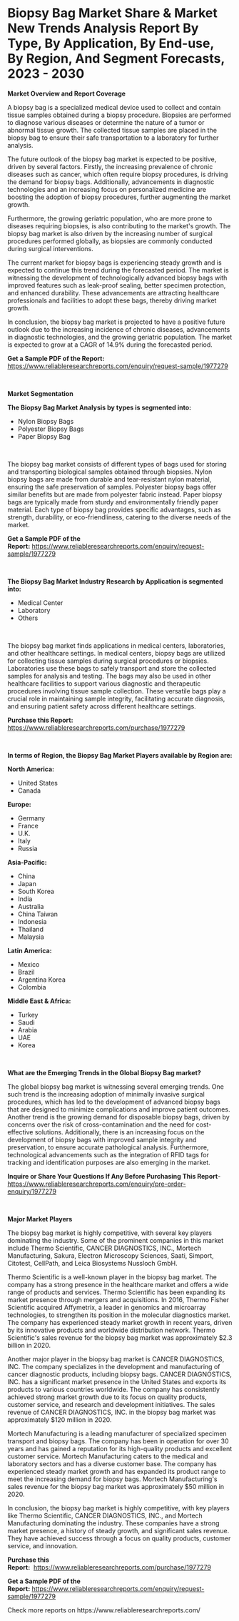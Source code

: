 <p><h1>Biopsy Bag Market Share & Market New Trends Analysis Report By Type, By Application, By End-use, By Region, And Segment Forecasts, 2023 - 2030</h1></p><p><strong>Market Overview and Report Coverage</strong></p>
<p><p>A biopsy bag is a specialized medical device used to collect and contain tissue samples obtained during a biopsy procedure. Biopsies are performed to diagnose various diseases or determine the nature of a tumor or abnormal tissue growth. The collected tissue samples are placed in the biopsy bag to ensure their safe transportation to a laboratory for further analysis.</p><p>The future outlook of the biopsy bag market is expected to be positive, driven by several factors. Firstly, the increasing prevalence of chronic diseases such as cancer, which often require biopsy procedures, is driving the demand for biopsy bags. Additionally, advancements in diagnostic technologies and an increasing focus on personalized medicine are boosting the adoption of biopsy procedures, further augmenting the market growth.</p><p>Furthermore, the growing geriatric population, who are more prone to diseases requiring biopsies, is also contributing to the market's growth. The biopsy bag market is also driven by the increasing number of surgical procedures performed globally, as biopsies are commonly conducted during surgical interventions.</p><p>The current market for biopsy bags is experiencing steady growth and is expected to continue this trend during the forecasted period. The market is witnessing the development of technologically advanced biopsy bags with improved features such as leak-proof sealing, better specimen protection, and enhanced durability. These advancements are attracting healthcare professionals and facilities to adopt these bags, thereby driving market growth.</p><p>In conclusion, the biopsy bag market is projected to have a positive future outlook due to the increasing incidence of chronic diseases, advancements in diagnostic technologies, and the growing geriatric population. The market is expected to grow at a CAGR of 14.9% during the forecasted period.</p></p>
<p><strong>Get a Sample PDF of the Report:</strong> <a href="https://www.reliableresearchreports.com/enquiry/request-sample/1977279">https://www.reliableresearchreports.com/enquiry/request-sample/1977279</a></p>
<p>&nbsp;</p>
<p><strong>Market Segmentation</strong></p>
<p><strong>The Biopsy Bag Market Analysis by types is segmented into:</strong></p>
<p><ul><li>Nylon Biopsy Bags</li><li>Polyester Biopsy Bags</li><li>Paper Biopsy Bag</li></ul></p>
<p>&nbsp;</p>
<p><p>The biopsy bag market consists of different types of bags used for storing and transporting biological samples obtained through biopsies. Nylon biopsy bags are made from durable and tear-resistant nylon material, ensuring the safe preservation of samples. Polyester biopsy bags offer similar benefits but are made from polyester fabric instead. Paper biopsy bags are typically made from sturdy and environmentally friendly paper material. Each type of biopsy bag provides specific advantages, such as strength, durability, or eco-friendliness, catering to the diverse needs of the market.</p></p>
<p><strong>Get a Sample PDF of the Report:</strong>&nbsp;<a href="https://www.reliableresearchreports.com/enquiry/request-sample/1977279">https://www.reliableresearchreports.com/enquiry/request-sample/1977279</a></p>
<p>&nbsp;</p>
<p><strong>The Biopsy Bag Market Industry Research by Application is segmented into:</strong></p>
<p><ul><li>Medical Center</li><li>Laboratory</li><li>Others</li></ul></p>
<p>&nbsp;</p>
<p><p>The biopsy bag market finds applications in medical centers, laboratories, and other healthcare settings. In medical centers, biopsy bags are utilized for collecting tissue samples during surgical procedures or biopsies. Laboratories use these bags to safely transport and store the collected samples for analysis and testing. The bags may also be used in other healthcare facilities to support various diagnostic and therapeutic procedures involving tissue sample collection. These versatile bags play a crucial role in maintaining sample integrity, facilitating accurate diagnosis, and ensuring patient safety across different healthcare settings.</p></p>
<p><strong>Purchase this Report:</strong>&nbsp; <a href="https://www.reliableresearchreports.com/purchase/1977279">https://www.reliableresearchreports.com/purchase/1977279</a></p>
<p>&nbsp;</p>
<p><strong>In terms of Region, the Biopsy Bag Market Players available by Region are:</strong></p>
<p>
    <p> <strong> North America: </strong>
        <ul>
            <li>United States</li>
            <li>Canada</li>
        </ul>
        </p> 
    <p> <strong> Europe: </strong>
        <ul>
            <li>Germany</li>
            <li>France</li>
            <li>U.K.</li>
            <li>Italy</li>
            <li>Russia</li>
        </ul>
        </p> 
    <p> <strong> Asia-Pacific: </strong>
        <ul>
            <li>China</li>
            <li>Japan</li>
            <li>South Korea</li>
            <li>India</li>
            <li>Australia</li>
            <li>China Taiwan</li>
            <li>Indonesia</li>
            <li>Thailand</li>
            <li>Malaysia</li>
        </ul>
        </p> 
    <p> <strong> Latin America: </strong>
        <ul>
            <li>Mexico</li>
            <li>Brazil</li>
            <li>Argentina Korea</li>
            <li>Colombia</li>
        </ul>
        </p> 
    <p> <strong> Middle East & Africa: </strong>
        <ul>
            <li>Turkey</li>
            <li>Saudi</li>
            <li>Arabia</li>
            <li>UAE</li>
            <li>Korea</li>
        </ul>
    </p>
    </p>
<p>&nbsp;</p>
<p><strong>What are the Emerging Trends in the Global Biopsy Bag market?</strong></p>
<p><p>The global biopsy bag market is witnessing several emerging trends. One such trend is the increasing adoption of minimally invasive surgical procedures, which has led to the development of advanced biopsy bags that are designed to minimize complications and improve patient outcomes. Another trend is the growing demand for disposable biopsy bags, driven by concerns over the risk of cross-contamination and the need for cost-effective solutions. Additionally, there is an increasing focus on the development of biopsy bags with improved sample integrity and preservation, to ensure accurate pathological analysis. Furthermore, technological advancements such as the integration of RFID tags for tracking and identification purposes are also emerging in the market.</p></p>
<p><strong>Inquire or Share Your Questions If Any Before Purchasing This Report</strong>- <a href="https://www.reliableresearchreports.com/enquiry/pre-order-enquiry/1977279">https://www.reliableresearchreports.com/enquiry/pre-order-enquiry/1977279</a></p>
<p>&nbsp;</p>
<p><strong>Major Market Players</strong></p>
<p><p>The biopsy bag market is highly competitive, with several key players dominating the industry. Some of the prominent companies in this market include Thermo Scientific, CANCER DIAGNOSTICS, INC., Mortech Manufacturing, Sakura, Electron Microscopy Sciences, Saati, Simport, Citotest, CellPath, and Leica Biosystems Nussloch GmbH.</p><p>Thermo Scientific is a well-known player in the biopsy bag market. The company has a strong presence in the healthcare market and offers a wide range of products and services. Thermo Scientific has been expanding its market presence through mergers and acquisitions. In 2016, Thermo Fisher Scientific acquired Affymetrix, a leader in genomics and microarray technologies, to strengthen its position in the molecular diagnostics market. The company has experienced steady market growth in recent years, driven by its innovative products and worldwide distribution network. Thermo Scientific's sales revenue for the biopsy bag market was approximately $2.3 billion in 2020.</p><p>Another major player in the biopsy bag market is CANCER DIAGNOSTICS, INC. The company specializes in the development and manufacturing of cancer diagnostic products, including biopsy bags. CANCER DIAGNOSTICS, INC. has a significant market presence in the United States and exports its products to various countries worldwide. The company has consistently achieved strong market growth due to its focus on quality products, customer service, and research and development initiatives. The sales revenue of CANCER DIAGNOSTICS, INC. in the biopsy bag market was approximately $120 million in 2020.</p><p>Mortech Manufacturing is a leading manufacturer of specialized specimen transport and biopsy bags. The company has been in operation for over 30 years and has gained a reputation for its high-quality products and excellent customer service. Mortech Manufacturing caters to the medical and laboratory sectors and has a diverse customer base. The company has experienced steady market growth and has expanded its product range to meet the increasing demand for biopsy bags. Mortech Manufacturing's sales revenue for the biopsy bag market was approximately $50 million in 2020.</p><p>In conclusion, the biopsy bag market is highly competitive, with key players like Thermo Scientific, CANCER DIAGNOSTICS, INC., and Mortech Manufacturing dominating the industry. These companies have a strong market presence, a history of steady growth, and significant sales revenue. They have achieved success through a focus on quality products, customer service, and innovation.</p></p>
<p><strong>Purchase this Report:</strong>&nbsp;&nbsp;<a href="https://www.reliableresearchreports.com/purchase/1977279">https://www.reliableresearchreports.com/purchase/1977279</a></p>
<p></p>
<p><strong>Get a Sample PDF of the Report:</strong>&nbsp;<a href="https://www.reliableresearchreports.com/enquiry/request-sample/1977279">https://www.reliableresearchreports.com/enquiry/request-sample/1977279</a></p>
<p>Check more reports on https://www.reliableresearchreports.com/</p>